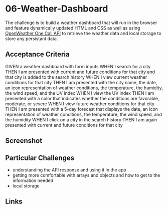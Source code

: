 # 06-Weather-Dashboard

The challenge is to build a weather dashboard that will run in the browser and feature dynamically updated HTML and CSS as well as using
[OpenWeather One Call API](https://openweathermap.org/api/one-call-api) to retrieve the weather data and local storage to store any persistant data.

## Acceptance Criteria

GIVEN a weather dashboard with form inputs
WHEN I search for a city
THEN I am presented with current and future conditions for that city and that city is added to the search history
WHEN I view current weather conditions for that city
THEN I am presented with the city name, the date, an icon representation of weather conditions, the temperature, the humidity, the wind speed, and the UV index
WHEN I view the UV index
THEN I am presented with a color that indicates whether the conditions are favorable, moderate, or severe
WHEN I view future weather conditions for that city
THEN I am presented with a 5-day forecast that displays the date, an icon representation of weather conditions, the temperature, the wind speed, and the humidity
WHEN I click on a city in the search history
THEN I am again presented with current and future conditions for that city

## Screenshot

## Particular Challenges

- understanding the API response and using it in the app
- getting more comfortable with arrays and objects and how to get to the information needed
- local storage

## Links
